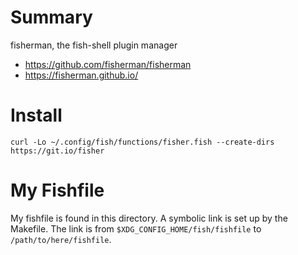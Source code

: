 # Summary

fisherman, the fish-shell plugin manager

* https://github.com/fisherman/fisherman
* https://fisherman.github.io/




# Install

```
curl -Lo ~/.config/fish/functions/fisher.fish --create-dirs https://git.io/fisher
```



# My Fishfile

My fishfile is found in this directory. A symbolic link is set up by the Makefile.
The link is from `$XDG_CONFIG_HOME/fish/fishfile` to `/path/to/here/fishfile`.
